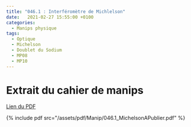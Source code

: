 ```yaml
---
title: "046.1 : Interféromètre de Michlelson"
date:   2021-02-27 15:55:00 +0100
categories:
  - Manips physique
tags:
  - Optique
  - Michelson
  - Doublet du Sodium
  - MP08
  - MP10
---
```


# Extrait du cahier de manips

[Lien du PDF](/assets/pdf/Manip/046.1_MichelsonAPublier.pdf)

{% include pdf src="/assets/pdf/Manip/046.1_MichelsonAPublier.pdf" %}
